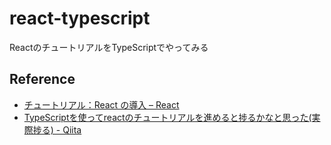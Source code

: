 # react-typescript
ReactのチュートリアルをTypeScriptでやってみる

## Reference
* [チュートリアル：React の導入 – React](https://ja.reactjs.org/tutorial/tutorial.html)
* [TypeScriptを使ってreactのチュートリアルを進めると捗るかなと思った(実際捗る) - Qiita](https://qiita.com/m0a/items/d723259cdeebe382b5f6)